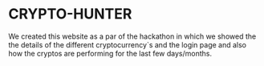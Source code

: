 # CRYPTO-HUNTER
We created this website as a par of the hackathon in which we showed the the details of the different cryptocurrency`s and the login page and also how the cryptos are performing for the last few days/months.
